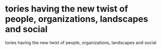 # tories having the new twist of people, organizations, landscapes and social

tories having the new twist of people, organizations, landscapes and social
